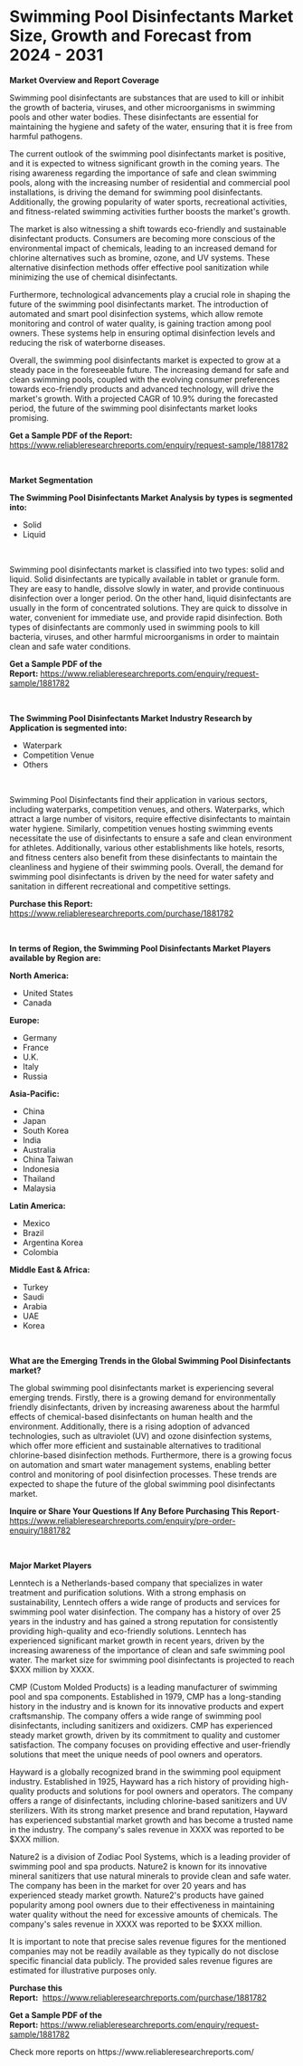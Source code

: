 <p><h1>Swimming Pool Disinfectants Market Size, Growth and Forecast from 2024 - 2031</h1></p><p><strong>Market Overview and Report Coverage</strong></p>
<p><p>Swimming pool disinfectants are substances that are used to kill or inhibit the growth of bacteria, viruses, and other microorganisms in swimming pools and other water bodies. These disinfectants are essential for maintaining the hygiene and safety of the water, ensuring that it is free from harmful pathogens.</p><p>The current outlook of the swimming pool disinfectants market is positive, and it is expected to witness significant growth in the coming years. The rising awareness regarding the importance of safe and clean swimming pools, along with the increasing number of residential and commercial pool installations, is driving the demand for swimming pool disinfectants. Additionally, the growing popularity of water sports, recreational activities, and fitness-related swimming activities further boosts the market's growth.</p><p>The market is also witnessing a shift towards eco-friendly and sustainable disinfectant products. Consumers are becoming more conscious of the environmental impact of chemicals, leading to an increased demand for chlorine alternatives such as bromine, ozone, and UV systems. These alternative disinfection methods offer effective pool sanitization while minimizing the use of chemical disinfectants.</p><p>Furthermore, technological advancements play a crucial role in shaping the future of the swimming pool disinfectants market. The introduction of automated and smart pool disinfection systems, which allow remote monitoring and control of water quality, is gaining traction among pool owners. These systems help in ensuring optimal disinfection levels and reducing the risk of waterborne diseases.</p><p>Overall, the swimming pool disinfectants market is expected to grow at a steady pace in the foreseeable future. The increasing demand for safe and clean swimming pools, coupled with the evolving consumer preferences towards eco-friendly products and advanced technology, will drive the market's growth. With a projected CAGR of 10.9% during the forecasted period, the future of the swimming pool disinfectants market looks promising.</p></p>
<p><strong>Get a Sample PDF of the Report:</strong> <a href="https://www.reliableresearchreports.com/enquiry/request-sample/1881782">https://www.reliableresearchreports.com/enquiry/request-sample/1881782</a></p>
<p>&nbsp;</p>
<p><strong>Market Segmentation</strong></p>
<p><strong>The Swimming Pool Disinfectants Market Analysis by types is segmented into:</strong></p>
<p><ul><li>Solid</li><li>Liquid</li></ul></p>
<p>&nbsp;</p>
<p><p>Swimming pool disinfectants market is classified into two types: solid and liquid. Solid disinfectants are typically available in tablet or granule form. They are easy to handle, dissolve slowly in water, and provide continuous disinfection over a longer period. On the other hand, liquid disinfectants are usually in the form of concentrated solutions. They are quick to dissolve in water, convenient for immediate use, and provide rapid disinfection. Both types of disinfectants are commonly used in swimming pools to kill bacteria, viruses, and other harmful microorganisms in order to maintain clean and safe water conditions.</p></p>
<p><strong>Get a Sample PDF of the Report:</strong>&nbsp;<a href="https://www.reliableresearchreports.com/enquiry/request-sample/1881782">https://www.reliableresearchreports.com/enquiry/request-sample/1881782</a></p>
<p>&nbsp;</p>
<p><strong>The Swimming Pool Disinfectants Market Industry Research by Application is segmented into:</strong></p>
<p><ul><li>Waterpark</li><li>Competition Venue</li><li>Others</li></ul></p>
<p>&nbsp;</p>
<p><p>Swimming Pool Disinfectants find their application in various sectors, including waterparks, competition venues, and others. Waterparks, which attract a large number of visitors, require effective disinfectants to maintain water hygiene. Similarly, competition venues hosting swimming events necessitate the use of disinfectants to ensure a safe and clean environment for athletes. Additionally, various other establishments like hotels, resorts, and fitness centers also benefit from these disinfectants to maintain the cleanliness and hygiene of their swimming pools. Overall, the demand for swimming pool disinfectants is driven by the need for water safety and sanitation in different recreational and competitive settings.</p></p>
<p><strong>Purchase this Report:</strong>&nbsp; <a href="https://www.reliableresearchreports.com/purchase/1881782">https://www.reliableresearchreports.com/purchase/1881782</a></p>
<p>&nbsp;</p>
<p><strong>In terms of Region, the Swimming Pool Disinfectants Market Players available by Region are:</strong></p>
<p>
    <p> <strong> North America: </strong>
        <ul>
            <li>United States</li>
            <li>Canada</li>
        </ul>
        </p> 
    <p> <strong> Europe: </strong>
        <ul>
            <li>Germany</li>
            <li>France</li>
            <li>U.K.</li>
            <li>Italy</li>
            <li>Russia</li>
        </ul>
        </p> 
    <p> <strong> Asia-Pacific: </strong>
        <ul>
            <li>China</li>
            <li>Japan</li>
            <li>South Korea</li>
            <li>India</li>
            <li>Australia</li>
            <li>China Taiwan</li>
            <li>Indonesia</li>
            <li>Thailand</li>
            <li>Malaysia</li>
        </ul>
        </p> 
    <p> <strong> Latin America: </strong>
        <ul>
            <li>Mexico</li>
            <li>Brazil</li>
            <li>Argentina Korea</li>
            <li>Colombia</li>
        </ul>
        </p> 
    <p> <strong> Middle East & Africa: </strong>
        <ul>
            <li>Turkey</li>
            <li>Saudi</li>
            <li>Arabia</li>
            <li>UAE</li>
            <li>Korea</li>
        </ul>
    </p>
    </p>
<p>&nbsp;</p>
<p><strong>What are the Emerging Trends in the Global Swimming Pool Disinfectants market?</strong></p>
<p><p>The global swimming pool disinfectants market is experiencing several emerging trends. Firstly, there is a growing demand for environmentally friendly disinfectants, driven by increasing awareness about the harmful effects of chemical-based disinfectants on human health and the environment. Additionally, there is a rising adoption of advanced technologies, such as ultraviolet (UV) and ozone disinfection systems, which offer more efficient and sustainable alternatives to traditional chlorine-based disinfection methods. Furthermore, there is a growing focus on automation and smart water management systems, enabling better control and monitoring of pool disinfection processes. These trends are expected to shape the future of the global swimming pool disinfectants market.</p></p>
<p><strong>Inquire or Share Your Questions If Any Before Purchasing This Report</strong>- <a href="https://www.reliableresearchreports.com/enquiry/pre-order-enquiry/1881782">https://www.reliableresearchreports.com/enquiry/pre-order-enquiry/1881782</a></p>
<p>&nbsp;</p>
<p><strong>Major Market Players</strong></p>
<p><p>Lenntech is a Netherlands-based company that specializes in water treatment and purification solutions. With a strong emphasis on sustainability, Lenntech offers a wide range of products and services for swimming pool water disinfection. The company has a history of over 25 years in the industry and has gained a strong reputation for consistently providing high-quality and eco-friendly solutions. Lenntech has experienced significant market growth in recent years, driven by the increasing awareness of the importance of clean and safe swimming pool water. The market size for swimming pool disinfectants is projected to reach $XXX million by XXXX.</p><p>CMP (Custom Molded Products) is a leading manufacturer of swimming pool and spa components. Established in 1979, CMP has a long-standing history in the industry and is known for its innovative products and expert craftsmanship. The company offers a wide range of swimming pool disinfectants, including sanitizers and oxidizers. CMP has experienced steady market growth, driven by its commitment to quality and customer satisfaction. The company focuses on providing effective and user-friendly solutions that meet the unique needs of pool owners and operators.</p><p>Hayward is a globally recognized brand in the swimming pool equipment industry. Established in 1925, Hayward has a rich history of providing high-quality products and solutions for pool owners and operators. The company offers a range of disinfectants, including chlorine-based sanitizers and UV sterilizers. With its strong market presence and brand reputation, Hayward has experienced substantial market growth and has become a trusted name in the industry. The company's sales revenue in XXXX was reported to be $XXX million.</p><p>Nature2 is a division of Zodiac Pool Systems, which is a leading provider of swimming pool and spa products. Nature2 is known for its innovative mineral sanitizers that use natural minerals to provide clean and safe water. The company has been in the market for over 20 years and has experienced steady market growth. Nature2's products have gained popularity among pool owners due to their effectiveness in maintaining water quality without the need for excessive amounts of chemicals. The company's sales revenue in XXXX was reported to be $XXX million.</p><p>It is important to note that precise sales revenue figures for the mentioned companies may not be readily available as they typically do not disclose specific financial data publicly. The provided sales revenue figures are estimated for illustrative purposes only.</p></p>
<p><strong>Purchase this Report:</strong>&nbsp;&nbsp;<a href="https://www.reliableresearchreports.com/purchase/1881782">https://www.reliableresearchreports.com/purchase/1881782</a></p>
<p></p>
<p><strong>Get a Sample PDF of the Report:</strong>&nbsp;<a href="https://www.reliableresearchreports.com/enquiry/request-sample/1881782">https://www.reliableresearchreports.com/enquiry/request-sample/1881782</a></p>
<p>Check more reports on https://www.reliableresearchreports.com/</p>